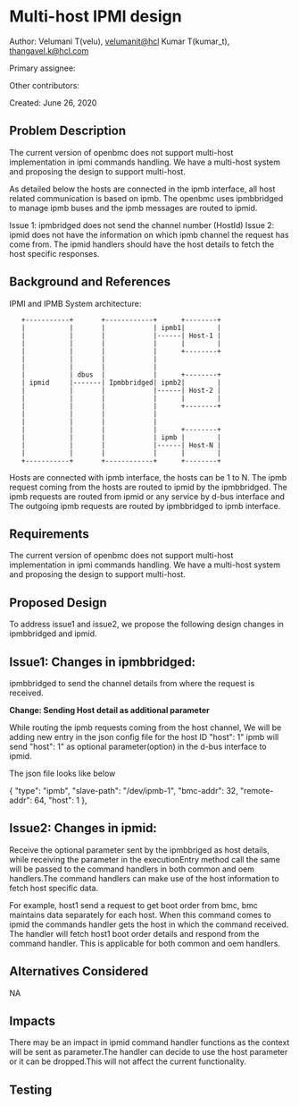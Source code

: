 # Multi-host IPMI design

Author:
  Velumani T(velu),  [velumanit@hcl](mailto:velumanit@hcl.com)
  Kumar T(kumar_t), [thangavel.k@hcl.com](mailto:thangavel.k@hcl.com)

Primary assignee:

Other contributors:

Created:
 June 26, 2020

## Problem Description
The current version of openbmc does not support multi-host implementation in
ipmi commands handling. We have a multi-host system and proposing the design
to support multi-host.

As detailed below the hosts are connected in the ipmb interface, all host
related communication is based on ipmb. The openbmc uses ipmbbridged to manage
ipmb buses and the ipmb messages are routed to ipmid.

Issue 1: ipmbridged does not send the channel number (HostId)
Issue 2: ipmid does not have the information on which ipmb channel the request
has come from. The ipmid handlers should have the host details to fetch the
host specific responses.

## Background and References
IPMI and IPMB System architecture:

       +-----------+       +------------+      +--------+
       |           |       |            | ipmb1|        |
       |           |       |            |------| Host-1 |
       |           |       |            |      |        |
       |           |       |            |      +--------+
       |           |       |            |
       |           |       |            |
       |           | dbus  |            |      +--------+
       | ipmid     |-------| Ipmbbridged| ipmb2|        |
       |           |       |            |------| Host-2 |
       |           |       |            |      |        |
       |           |       |            |      +--------+
       |           |       |            |
       |           |       |            |
       |           |       |            |      +--------+
       |           |       |            | ipmb |        |
       |           |       |            |------| Host-N |
       |           |       |            |      |        |
       +-----------+       +------------+      +--------+
Hosts are connected with ipmb interface, the hosts can be 1 to N. The ipmb
request coming from the hosts are routed to ipmid by the ipmbbridged.
The ipmb requests are routed from ipmid or any service by d-bus interface and
The outgoing ipmb requests are routed by ipmbbridged to ipmb interface.
## Requirements
The current version of openbmc does not support multi-host implementation in
ipmi commands handling. We have a multi-host system and proposing the design
to support multi-host.

## Proposed Design

To address issue1 and issue2, we propose the following design changes in
ipmbbridged and ipmid.

Issue1: Changes in ipmbbridged:
-
ipmbbridged to send the channel details from where the request is received.

**Change: Sending Host detail as additional parameter**

While routing the ipmb requests coming from the host channel, We will be
adding new entry in the json config file for the host ID "host": 1" ipmb will
send "host": 1" as optional parameter(option) in the d-bus interface to ipmid.

The json file looks like below

{ "type": "ipmb",
"slave-path": "/dev/ipmb-1",
"bmc-addr": 32,
"remote-addr": 64,
"host": 1
},

Issue2: Changes in ipmid:
-
Receive the optional parameter sent by the ipmbbriged as host details, while
receiving the parameter in the executionEntry method call the same will be
passed to the command handlers in both common and oem handlers.The command
handlers can make use of the host information to fetch host specific data.

For example, host1 send a request to get boot order from bmc, bmc maintains
data separately for each host. When this command comes to ipmid the commands
handler gets the host in which the command received. The handler will fetch
host1 boot order details and respond from the command handler. This is
applicable for both common and oem handlers.


## Alternatives Considered
NA

## Impacts
There may be an impact in ipmid command handler functions as the context will
be sent as parameter.The handler can decide to use the host parameter or it
can be dropped.This will not affect the current functionality.

## Testing

